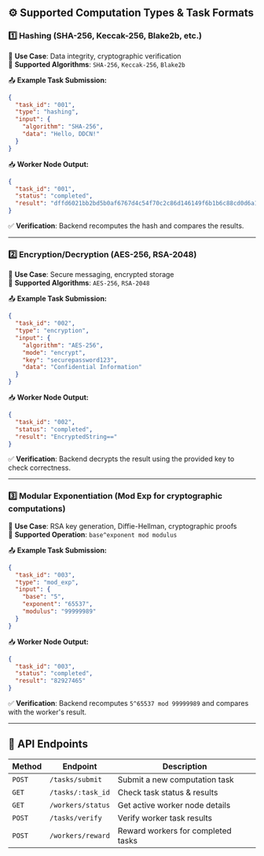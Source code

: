  ## **⚙️ Supported Computation Types & Task Formats**  

### **1️⃣ Hashing (SHA-256, Keccak-256, Blake2b, etc.)**  
🔹 **Use Case**: Data integrity, cryptographic verification  
🔹 **Supported Algorithms**: `SHA-256`, `Keccak-256`, `Blake2b`  

📤 **Example Task Submission:**  
```json
{
  "task_id": "001",
  "type": "hashing",
  "input": {
    "algorithm": "SHA-256",
    "data": "Hello, DDCN!"
  }
}
```
📥 **Worker Node Output:**  
```json
{
  "task_id": "001",
  "status": "completed",
  "result": "dffd6021bb2bd5b0af6767d4c54f70c2c86d146149f6b1b6c88cd0d6a18f5a99"
}
```

✅ **Verification**: Backend recomputes the hash and compares the results.  

---

### **2️⃣ Encryption/Decryption (AES-256, RSA-2048)**  
🔹 **Use Case**: Secure messaging, encrypted storage  
🔹 **Supported Algorithms**: `AES-256`, `RSA-2048`  

📤 **Example Task Submission:**  
```json
{
  "task_id": "002",
  "type": "encryption",
  "input": {
    "algorithm": "AES-256",
    "mode": "encrypt",
    "key": "securepassword123",
    "data": "Confidential Information"
  }
}
```
📥 **Worker Node Output:**  
```json
{
  "task_id": "002",
  "status": "completed",
  "result": "EncryptedString=="
}
```

✅ **Verification**: Backend decrypts the result using the provided key to check correctness.  

---

### **3️⃣ Modular Exponentiation (Mod Exp for cryptographic computations)**  
🔹 **Use Case**: RSA key generation, Diffie-Hellman, cryptographic proofs  
🔹 **Supported Operation**: `base^exponent mod modulus`  

📤 **Example Task Submission:**  
```json
{
  "task_id": "003",
  "type": "mod_exp",
  "input": {
    "base": "5",
    "exponent": "65537",
    "modulus": "99999989"
  }
}
```
📥 **Worker Node Output:**  
```json
{
  "task_id": "003",
  "status": "completed",
  "result": "82927465"
}
```

✅ **Verification**: Backend recomputes `5^65537 mod 99999989` and compares with the worker's result.  

---

## **🔗 API Endpoints**  

| Method | Endpoint               | Description |
|--------|------------------------|-------------|
| `POST` | `/tasks/submit`        | Submit a new computation task |
| `GET`  | `/tasks/:task_id`      | Check task status & results |
| `GET`  | `/workers/status`      | Get active worker node details |
| `POST` | `/tasks/verify`        | Verify worker task results |
| `POST` | `/workers/reward`      | Reward workers for completed tasks |

